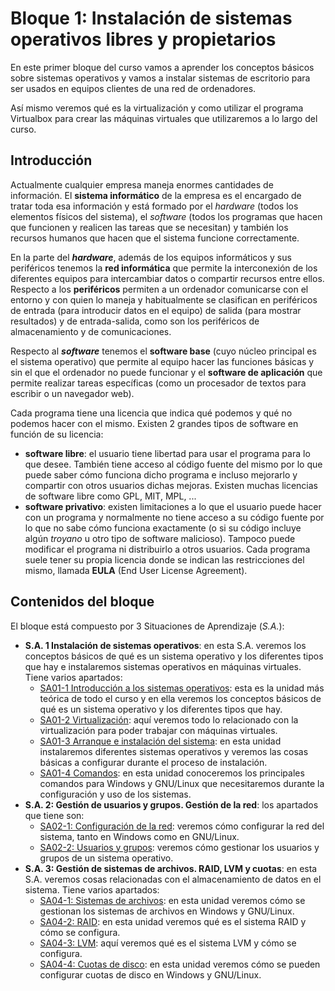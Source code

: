 # Bloque 1: Instalación de sistemas operativos libres y propietarios
En este primer bloque del curso vamos a aprender los conceptos básicos sobre sistemas operativos y vamos a instalar sistemas de escritorio para ser usados en equipos clientes de una red de ordenadores.

Así mismo veremos qué es la virtualización y como utilizar el programa Virtualbox para crear las máquinas virtuales que utilizaremos a lo largo del curso.

## Introducción
Actualmente cualquier empresa maneja enormes cantidades de información. El **sistema informático** de la empresa es el encargado de tratar toda esa información y está formado por el _hardware_ (todos los elementos físicos del sistema), el _software_ (todos los programas que hacen que funcionen y realicen las tareas que se necesitan) y también los recursos humanos que hacen que el sistema funcione correctamente.

En la parte del **_hardware_**, además de los equipos informáticos y sus periféricos tenemos la **red informática** que permite la interconexión de los diferentes equipos para intercambiar datos o compartir recursos entre ellos. Respecto a los **periféricos** permiten a un ordenador comunicarse con el entorno y con quien lo maneja y habitualmente se clasifican en periféricos de entrada (para introducir datos en el equipo) de salida (para mostrar resultados) y de entrada-salida, como son los periféricos de almacenamiento y de comunicaciones.

Respecto al **_software_** tenemos el **software base** (cuyo núcleo principal es el sistema operativo) que permite al equipo hacer las funciones básicas y sin el que el ordenador no puede funcionar y el **software de aplicación** que permite realizar tareas específicas (como un procesador de textos para escribir o un navegador web).

Cada programa tiene una licencia que indica qué podemos y qué no podemos hacer con el mismo. Existen 2 grandes tipos de software en función de su licencia:
- **software libre**: el usuario tiene libertad para usar el programa para lo que desee. También tiene acceso al código fuente del mismo por lo que puede saber cómo funciona dicho programa e incluso mejorarlo y compartir con otros usuarios dichas mejoras. Existen muchas licencias de software libre como GPL, MIT, MPL, ...
- **software privativo**: existen limitaciones a lo que el usuario puede hacer con un programa y normalmente no tiene acceso a su código fuente por lo que no sabe cómo funciona exactamente (o si su código incluye algún _troyano_ u otro tipo de software malicioso). Tampoco puede modificar el programa ni distribuirlo a otros usuarios. Cada programa suele tener su propia licencia donde se indican las restricciones del mismo, llamada **EULA** (End User License Agreement). 

## Contenidos del bloque
El bloque está compuesto por 3 Situaciones de Aprendizaje (_S.A._):
- **S.A. 1 Instalación de sistemas operativos**: en esta S.A. veremos los conceptos básicos de qué es un sistema operativo y los diferentes tipos que hay e instalaremos sistemas operativos en máquinas virtuales. Tiene varios apartados:
  - [SA01-1 Introducción a los sistemas operativos](../SA01): esta es la unidad más teórica de todo el curso y en ella veremos los conceptos básicos de qué es un sistema operativo y los diferentes tipos que hay.
  - [SA01-2 Virtualización](../../../altres/virtualitzacio/): aquí veremos todo lo relacionado con la virtualización para poder trabajar con máquinas virtuales.
  - [SA01-3 Arranque e instalación del sistema](SA01-3-instal): en esta unidad instalaremos diferentes sistemas operativos y veremos las cosas básicas a configurar durante el proceso de instalación.
  - [SA01-4 Comandos](SA01-4-comandos): en esta unidad conoceremos los principales comandos para Windows y GNU/Linux que necesitaremos durante la configuración y uso de los sistemas.
- **S.A. 2: Gestión de usuarios y grupos. Gestión de la red**: los apartados que tiene son:
  - [SA02-1: Configuración de la red](SA02-1-red): veremos cómo configurar la red del sistema, tanto en Windows como en GNU/Linux. 
  - [SA02-2: Usuarios y grupos](SA02-2-users): veremos cómo gestionar los usuarios y grupos de un sistema operativo.
- **S.A. 3: Gestión de sistemas de archivos. RAID, LVM y cuotas**: en esta S.A. veremos cosas relacionadas con el almacenamiento de datos en el sistema. Tiene varios apartados:
  - [SA04-1: Sistemas de archivos](../SA04): en esta unidad veremos cómo se gestionan los sistemas de archivos en Windows y GNU/Linux.
  - [SA04-2: RAID](SA04-2-raid): en esta unidad veremos qué es el sistema RAID y cómo se configura.
  - [SA04-3: LVM](../../../altres/sistemes-operatius/lvm/): aquí veremos qué es el sistema LVM y cómo se configura.
  - [SA04-4: Cuotas de disco](SA04-4-cuotas): en esta unidad veremos cómo se pueden configurar cuotas de disco en Windows y GNU/Linux.